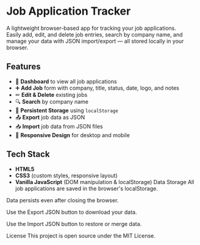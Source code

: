 # Job Application Tracker

A lightweight browser-based app for tracking your job applications.  
Easily add, edit, and delete job entries, search by company name, and manage your data with JSON import/export — all stored locally in your browser.

## Features
- 📌 **Dashboard** to view all job applications
- ➕ **Add Job** form with company, title, status, date, logo, and notes
- ✏ **Edit & Delete** existing jobs
- 🔍 **Search** by company name
- 💾 **Persistent Storage** using `localStorage`
- 📤 **Export** job data as JSON
- 📥 **Import** job data from JSON files
- 📱 **Responsive Design** for desktop and mobile

## Tech Stack
- **HTML5**
- **CSS3** (custom styles, responsive layout)
- **Vanilla JavaScript** (DOM manipulation & localStorage)
Data Storage
All job applications are saved in the browser's localStorage.

Data persists even after closing the browser.

Use the Export JSON button to download your data.

Use the Import JSON button to restore or merge data.

License
This project is open source under the MIT License.

